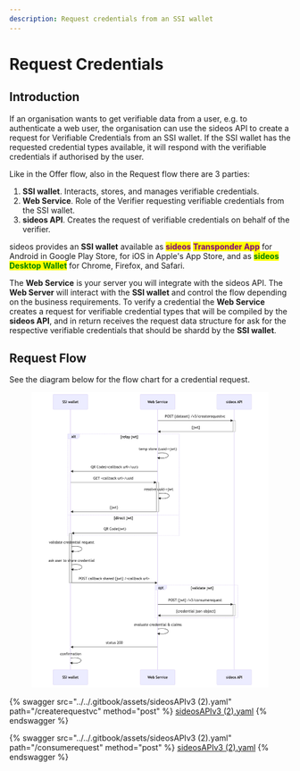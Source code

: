 ```yaml
---
description: Request credentials from an SSI wallet
---
```


# Request Credentials

## Introduction

If an organisation wants to get verifiable data from a user, e.g. to authenticate a web user, the organisation can use the sideos API to create a request for Verifiable Credentials from an SSI wallet. If the SSI wallet has the requested credential types available, it will respond with the verifiable credentials if authorised by the user.

Like in the Offer flow, also in the Request flow there are 3 parties:&#x20;

1. **SSI wallet**. Interacts, stores, and manages verifiable credentials.
2. **Web Service**. Role of the Verifier requesting verifiable credentials from the SSI wallet.
3. **sideos API**. Creates the request of verifiable credentials on behalf of the verifier.

sideos provides an **SSI wallet** available as <mark style="color:purple;">**sideos**</mark> <mark style="color:purple;">**Transponder App**</mark> for Android in Google Play Store, for iOS in Apple's App Store, and as <mark style="color:green;">**sideos Desktop Wallet**</mark> for Chrome, Firefox, and Safari.&#x20;

The **Web Service** is your server you will integrate with the sideos API. The **Web Server** will interact with the **SSI wallet** and control the flow depending on the business requirements. To verify a credential the **Web Service** creates a request for verifiable credential types that will be compiled by the **sideos API**, and in return receives the request data structure for ask for the respective verifiable credentials that should be shardd by the **SSI wallet**. &#x20;

## Request Flow

See the diagram below for the flow chart for a credential request.&#x20;

<figure><img src="../../.gitbook/assets/sideos API Request Flow.png" alt=""><figcaption></figcaption></figure>

{% swagger src="../../.gitbook/assets/sideosAPIv3 (2).yaml" path="/createrequestvc" method="post" %}
[sideosAPIv3 (2).yaml](<../../.gitbook/assets/sideosAPIv3 (2).yaml>)
{% endswagger %}

{% swagger src="../../.gitbook/assets/sideosAPIv3 (2).yaml" path="/consumerequest" method="post" %}
[sideosAPIv3 (2).yaml](<../../.gitbook/assets/sideosAPIv3 (2).yaml>)
{% endswagger %}


